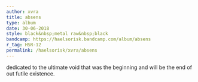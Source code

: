```yaml
---
author: xvra
title: absens
type: album
date: 30-06-2018
style: black&nbsp;metal raw&nbsp;black
bandcamp: https://haelsorisk.bandcamp.com/album/absens
r_tag: HSR-12
permalink: /haelsorisk/xvra/absens
---
```


dedicated to the ultimate void that was the beginning
and will be the end of out futile existence.
